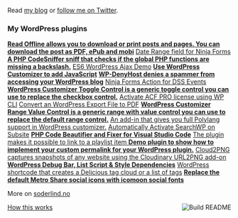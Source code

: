  Read [my blog](https://soderlind.no/) or [follow me on Twitter](https://twitter.com/soderlind).



### My WordPress plugins
<!-- plugins starts -->
[**Read Offline allows you to download or print posts and pages. You can download the post as PDF, ePub and mobi**](https://github.com/soderlind/read-offline) 
[Date Range field for Ninja Forms](https://github.com/soderlind/date-range-ninja-forms) 
[**A PHP CodeSniffer sniff that checks if the global PHP functions are missing a backslash.**](https://github.com/soderlind/coding-standard) 
[ES6 WordPress Ajax Demo](https://github.com/soderlind/es6-wp-ajax-demo) 
[**Use WordPress Customizer to add JavaScript**](https://github.com/soderlind/additional-javascript) 
[**WP-DenyHost denies a spammer from accessing your WordPress blog**](https://github.com/soderlind/wp-denyhost) 
[Ninja Forms Action for DSS Events](https://github.com/soderlind/ninja-forms-dss-event-action) 
[**WordPress Customizer Toggle Control is a generic toggle control you can use to replace the checkbox control.**](https://github.com/soderlind/class-customizer-toggle-control) 
[Activate ACF PRO license using WP CLI](https://github.com/soderlind/wp-cli-acfpro-activate) 
[Convert an WordPress Export File to PDF](https://github.com/soderlind/wxr2pdf) 
[**WordPress Customizer Range Value Control is a generic range with value control you can use to replace the default range control.**](https://github.com/soderlind/class-customizer-range-value-control) 
[An add-in that gives you full Polylang support in WordPress customizer.](https://github.com/soderlind/customizer-polylang) 
[Automatically Activate SearchWP on Subsite](https://github.com/soderlind/ms-searchwp-subsite-activate) 
[**PHP Code Beautifier and Fixer for Visual Studio Code**](https://github.com/soderlind/vscode-phpcbf) 
[The plugin makes it possible to link to a playlist item ](https://github.com/soderlind/wp-link-to-playlist-item) 
[**Demo plugin to show how to implement your custom permalink for your WordPress plugin.**](https://github.com/soderlind/my-permalink-demo) 
[Cloud2PNG captures snapshots of any website using the Cloudinary URL2PNG add-on](https://github.com/soderlind/cloud2png) 
[**WordPress Debug Bar, List Script & Style Dependencies**](https://github.com/soderlind/debug-bar-list-dependencies) 
[WordPress shortcode that creates a Delicious tag cloud or a list of tags](https://github.com/soderlind/delicious-tagroll-shortcode) 
[**Replace the default Metro Share social icons with icomoon social fonts**](https://github.com/soderlind/metro-share-social-fonts) 
<!-- plugins ends -->

More on [soderlind.no](https://soderlind.no/)


<a href="https://github.com/soderlind/soderlind/actions"><img src="https://github.com/soderlind/soderlind/workflows/Build%20README/badge.svg" align="right" alt="Build README"></a>
<a href="https://simonwillison.net/2020/Jul/10/self-updating-profile-readme/">How this works</a>
